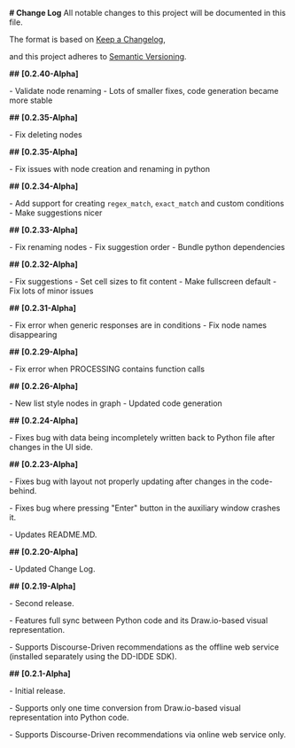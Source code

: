 **# Change Log**
All notable changes to this project will be documented in this file.

The format is based on [Keep a Changelog](https://keepachangelog.com/en/1.0.0/),

and this project adheres to [Semantic Versioning](https://semver.org/spec/v2.0.0.html).

**##** **[****0.2.40-Alpha****]**

\-  Validate node renaming
\-  Lots of smaller fixes, code generation became more stable

**##** **[****0.2.35-Alpha****]**

\-  Fix deleting nodes

**##** **[****0.2.35-Alpha****]**

\-  Fix issues with node creation and renaming in python

**##** **[****0.2.34-Alpha****]**

\-  Add support for creating `regex_match`, `exact_match` and custom conditions
\-  Make suggestions nicer

**##** **[****0.2.33-Alpha****]**

\-  Fix renaming nodes
\-  Fix suggestion order
\-  Bundle python dependencies

**##** **[****0.2.32-Alpha****]**

\-  Fix suggestions
\-  Set cell sizes to fit content
\-  Make fullscreen default
\-  Fix lots of minor issues

**##** **[****0.2.31-Alpha****]**

\-  Fix error when generic responses are in conditions
\-  Fix node names disappearing

**##** **[****0.2.29-Alpha****]**

\-  Fix error when PROCESSING contains function calls

**##** **[****0.2.26-Alpha****]**

\-  New list style nodes in graph
\-  Updated code generation

**##** **[****0.2.24-Alpha****]**

\-  Fixes bug with data being incompletely written back to Python file after changes in the UI side.

**##** **[****0.2.23-Alpha****]**

\-  Fixes bug with layout not properly updating after changes in the code-behind.

\-  Fixes bug where pressing "Enter" button in the auxiliary window crashes it.

\-  Updates README.MD.

**##** **[****0.2.20-Alpha****]**

\-  Updated Change Log.

**##** **[****0.2.19-Alpha****]**

\- Second release.

\- Features full sync between Python code and its Draw.io-based visual representation. 

\- Supports Discourse-Driven recommendations as the offline web service (installed separately using the DD-IDDE SDK).

**##** **[****0.2.1-Alpha****]**

\-  Initial release.

\- Supports only one time conversion from Draw.io-based visual representation into Python code. 

\- Supports Discourse-Driven recommendations via online web service only.
